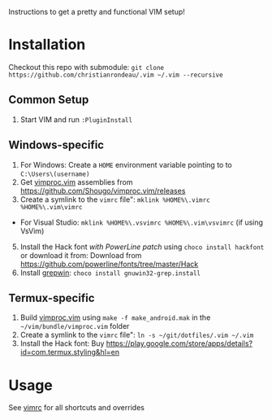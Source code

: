 Instructions to get a pretty and functional VIM setup!

# Installation

Checkout this repo with submodule: `git clone https://github.com/christianrondeau/.vim ~/.vim --recursive`

## Common Setup
1. Start VIM and run `:PluginInstall`

## Windows-specific
1. For Windows: Create a `HOME` environment variable pointing to to `C:\Users\(username)`
2. Get [vimproc.vim](https://github.com/Shougo/vimproc.vim) assemblies from https://github.com/Shougo/vimproc.vim/releases
3. Create a symlink to the `vimrc` file": `mklink %HOME%\.vimrc %HOME%\.vim\vimrc`
  - For Visual Studio: `mklink %HOME%\.vsvimrc %HOME%\.vim\vsvimrc` (if using VsVim)
5. Install the Hack font *with PowerLine patch* using `choco install hackfont` or download it from: Download from https://github.com/powerline/fonts/tree/master/Hack
7. Install [grepwin](http://www.vim.org/scripts/script.php?script_id=311): `choco install gnuwin32-grep.install`

## Termux-specific
1. Build [vimproc.vim](https://github.com/Shougo/vimproc.vim) using `make -f make_android.mak` in the `~/vim/bundle/vimproc.vim` folder
2. Create a symlink to the `vimrc` file": `ln -s ~/git/dotfiles/.vim ~/.vim`
3. Install the Hack font: Buy https://play.google.com/store/apps/details?id=com.termux.styling&hl=en

# Usage

See [vimrc](https://github.com/christianrondeau/.vim/blob/master/vimrc) for all shortcuts and overrides
